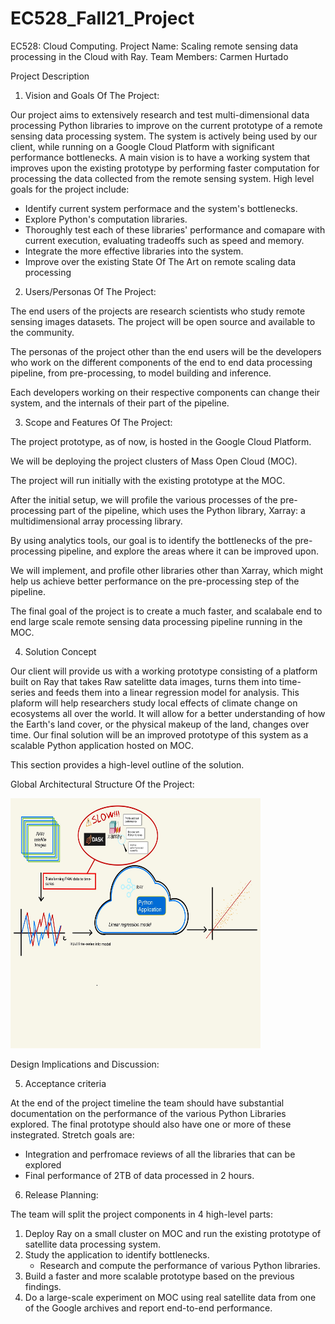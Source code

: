 # EC528_Fall21_Project
EC528: Cloud Computing. 
Project Name: Scaling remote sensing data processing in the Cloud with Ray.
Team Members: Carmen Hurtado

Project Description 

1. Vision and Goals Of The Project:

Our project aims to extensively research and test multi-dimensional data processing Python libraries to improve on the current prototype of a remote sensing data processing system.
The system is actively being used by our client, while running on a Google Cloud Platform with significant performance bottlenecks.
A main vision is to have a working system that improves upon the existing prototype by performing faster computation for processing the data collected from the remote sensing system. High level goals for the project include:

* Identify current system performace and the system's bottlenecks.
* Explore Python's computation libraries. 
* Thoroughly test each of these libraries' performance and comapare with current execution, evaluating tradeoffs such as speed and memory.
* Integrate the more effective libraries into the system.
* Improve over the existing State Of The Art on remote scaling data processing

2. Users/Personas Of The Project:

The end users of the projects are research scientists who study remote sensing images datasets. The project will be open source and available to the community.

The personas of the project other than the end users will be the developers who work on the different components of the end to end data processing pipeline, from pre-processing, to model building and inference.

Each developers working on their respective components can change their system, and the internals of their part of the pipeline. 

<!--#There will also be a system wide administrator that can make changes to the system level configuration affecting different parts of the end to end pipeline.-->

<!--#This section describes the principal user roles of the project together with the key characteristics of these roles. This information will inform the design and the user scenarios. A complete set of roles helps in ensuring that high-level requirements can be identified in the product backlog.-->

<!--#Again, the description should be specific enough that you can determine whether user A, performing action B, is a member of the set of users the project is designed for.-->

3. Scope and Features Of The Project:

The project prototype, as of now, is hosted in the Google Cloud Platform. 

We will be deploying the project clusters of Mass Open Cloud (MOC).

The project will run initially with the existing prototype at the MOC. 

After the initial setup, we will profile the various processes of the pre-processing part of the pipeline, which uses the Python library, Xarray: a multidimensional array processing library.

By using analytics tools, our goal is to identify the bottlenecks of the pre-processing pipeline, and explore the areas where it can be improved upon.

We will implement, and profile other libraries other than Xarray, which might help us achieve better performance on the pre-processing step of the pipeline.

The final goal of the project is to create  a much faster, and scalabale end to end large scale remote sensing data processing pipeline running in the MOC.

4. Solution Concept

Our client will provide us with a working prototype consisting of a platform built on Ray that takes Raw satelitte data images, turns them into time-series and feeds them into a linear regression model for analysis. This plaform will help researchers study local effects of climate change on ecosystems all over the world. It will allow for a better understanding of how the Earth's land cover, or the physical makeup of the land, changes over time.
Our final solution will be an improved prototype of this system as a scalable Python application hosted on MOC. 

This section provides a high-level outline of the solution.

Global Architectural Structure Of the Project:

<img src="/images/diagram.jpg" style="height: 400px; width:400px;"/>

Design Implications and Discussion:



5. Acceptance criteria

At the end of the project timeline the team should have substantial documentation on the performance of the various Python Libraries explored. The final prototype should also have one or more of these instegrated. Stretch goals are:

* Integration and perfromace reviews of all the libraries that can be explored
* Final performance of 2TB of data processed in 2 hours. 


6. Release Planning:

The team will split the project components in 4 high-level parts:

1. Deploy Ray on a small cluster on MOC and run the existing prototype of satellite data processing system.
2. Study the application to identify bottlenecks.
    * Research and compute the performance of various Python libraries.
3. Build a faster and more scalable prototype based on the previous findings.
4. Do a large-scale experiment on MOC using real satellite data from one of the Google archives and report end-to-end performance.

